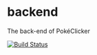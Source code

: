 # backend
The back-end of PokéClicker

[![Build Status](http://http://ec2-3-87-8-45.compute-1.amazonaws.com:8080/job/Backend/badge/icon)](http://http://ec2-3-87-8-45.compute-1.amazonaws.com:8080/job/Backend/)
